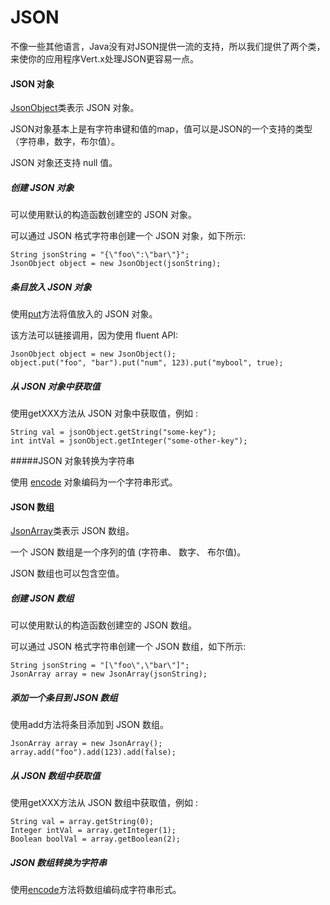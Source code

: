 # JSON


不像一些其他语言，Java没有对JSON提供一流的支持，所以我们提供了两个类，来使你的应用程序Vert.x处理JSON更容易一点。

#### JSON 对象

[JsonObject](http://vertx.io/docs/apidocs/io/vertx/core/json/JsonObject.html)类表示 JSON 对象。

JSON对象基本上是有字符串键和值的map，值可以是JSON的一个支持的类型（字符串，数字，布尔值）。

JSON 对象还支持 null 值。

##### 创建 JSON 对象

可以使用默认的构造函数创建空的 JSON 对象。

可以通过 JSON 格式字符串创建一个 JSON 对象，如下所示:

```
String jsonString = "{\"foo\":\"bar\"}";
JsonObject object = new JsonObject(jsonString);
```

##### 条目放入 JSON 对象

使用[put](http://vertx.io/docs/apidocs/io/vertx/core/json/JsonObject.html#put-java.lang.String-java.lang.Enum-)方法将值放入的 JSON 对象。

该方法可以链接调用，因为使用 fluent API:

```
JsonObject object = new JsonObject();
object.put("foo", "bar").put("num", 123).put("mybool", true);
```

##### 从 JSON 对象中获取值

使用getXXX方法从 JSON 对象中获取值，例如 :

```
String val = jsonObject.getString("some-key");
int intVal = jsonObject.getInteger("some-other-key");
```

#####JSON 对象转换为字符串

使用 [encode](http://vertx.io/docs/apidocs/io/vertx/core/json/JsonObject.html#encode--) 对象编码为一个字符串形式。

#### JSON 数组
[JsonArray](http://vertx.io/docs/apidocs/io/vertx/core/json/JsonArray.html)类表示 JSON 数组。

一个 JSON 数组是一个序列的值 (字符串、 数字、 布尔值)。

JSON 数组也可以包含空值。

##### 创建 JSON 数组

可以使用默认的构造函数创建空的 JSON 数组。

可以通过 JSON 格式字符串创建一个 JSON 数组，如下所示:
```
String jsonString = "[\"foo\",\"bar\"]";
JsonArray array = new JsonArray(jsonString);
```

##### 添加一个条目到 JSON 数组

使用add方法将条目添加到 JSON 数组。

```
JsonArray array = new JsonArray();
array.add("foo").add(123).add(false);
```

##### 从 JSON 数组中获取值

使用getXXX方法从 JSON 数组中获取值，例如 :

```
String val = array.getString(0);
Integer intVal = array.getInteger(1);
Boolean boolVal = array.getBoolean(2);
```

##### JSON 数组转换为字符串

使用[encode](http://vertx.io/docs/apidocs/io/vertx/core/json/JsonArray.html#encode--)方法将数组编码成字符串形式。
